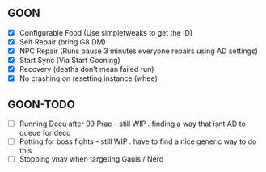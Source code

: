 ## GOON
 - [x] Configurable Food (Use simpletweaks to get the ID)
 - [x] Self Repair (bring G8 DM)
 - [x] NPC Repair (Runs pause 3 minutes everyone repairs using AD settings)
 - [x] Start Sync (Via Start Gooning)
 - [x] Recovery (deaths don't mean failed run)
 - [x] No crashing on resetting instance (whee)
 
## GOON-TODO
 - [ ] Running Decu after 99 Prae - still WIP . finding a way that isnt AD to queue for decu
 - [ ] Potting for boss fights - still WIP . have to find a nice generic way to do this
 - [ ] Stopping vnav when targeting Gauis / Nero